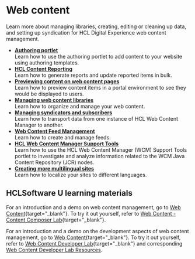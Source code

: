 # Web content

Learn more about managing libraries, creating, editing or cleaning up data, and setting up syndication for HCL Digital Experience web content management.

- [**Authoring portlet**](../create_sites/authoring_tools/site_auth_portlet.md)<br>
    Learn how to use the authoring portlet to add content to your website using authoring templates.
- [**HCL Content Reporting**](../../manage_content/wcm_authoring/content_reporting/index.md)<br>
    Learn how to generate reports and update reported items in bulk.
- [**Previewing content on web content pages**](../../manage_content/wcm_delivery/deliver_webcontent_on_dx/customizing_content/mp_wcm_prevcontent.md)<br>
    Learn how to preview content items in a portal environment to see they would be displayed to users.
- [**Managing web content libraries**](../../manage_content/wcm_authoring/authoring_portlet/web_content_libraries/index.md)<br>
    Learn how to organize and manage your web content.
- [**Managing syndicators and subscribers**](../../manage_content/wcm_delivery/syndication/manage_synd_subs/index.md)<br>
    Learn how to transport data from one instance of HCL Web Content Manager to another.
- [**Web Content Feed Management**](../../manage_content/wcm_authoring/wci/webcontentfeed_mgmt/index.md)<br>
    Learn how to create and manage feeds.
- [**HCL Web Content Manager Support Tools**](../../deployment/manage/troubleshooting/wcm_support_tools.md)<br>
    Learn how to use the HCL Web Content Manager (WCM) Support Tools portlet to investigate and analyze information related to the WCM Java Content Repository (JCR) nodes.
- [**Creating more multilingual sites**](../../manage_content/wcm_authoring/multi_lingual/using_mls/wcm_mls_adding.md)<br>
    Learn how to localize your sites to different languages.

## HCLSoftware U learning materials

For an introduction and a demo on web content management, go to [Web Content](https://hclsoftwareu.hcltechsw.com/component/axs/?view=sso_config&id=3&forward=https%3A%2F%2Fhclsoftwareu.hcltechsw.com%2Fcourses%2Flesson%2F%3Fid%3D301){target="_blank"}. To try it out yourself, refer to [Web Content - Content Composer Lab](https://hclsoftwareu.hcltechsw.com/images/Lc4sMQCcN5uxXmL13gSlsxClNTU3Mjc3NTc4MTc2/DS_Academy/DX/Business_User/HDX-BU-100_Web_Content_-_Content_Composer_Lab.pdf){target="_blank"}.

For an introduction and a demo on the development aspects of web content management, go to [Web Content](https://hclsoftwareu.hcltechsw.com/component/axs/?view=sso_config&id=3&forward=https%3A%2F%2Fhclsoftwareu.hcltechsw.com%2Fcourses%2Flesson%2F%3Fid%3D414){target="_blank"}. To try it out yourself, refer to [Web Content Developer Lab](https://hclsoftwareu.hcltechsw.com/images/Lc4sMQCcN5uxXmL13gSlsxClNTU3Mjc3NTc4MTc2/DS_Academy/DX/Developer/HDX-DEV-100_Web_Content_Development_for_Beginners.pdf){target="_blank"} and corresponding [Web Content Developer Lab Resources](https://hclsoftwareu.hcltechsw.com/images/Lc4sMQCcN5uxXmL13gSlsxClNTU3Mjc3NTc4MTc2/DS_Academy/DX/Developer/HDX-DEV-100_Web_Content_Development_Lab_Resources.zip).
